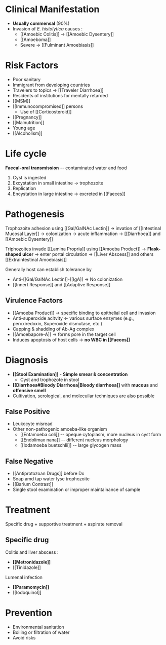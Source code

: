 # Clinical Manifestation
- **Usually commensal** (90%)
- Invasion of *E. histolytica* causes :
	- [[Amoebic Colitis]] -> [[Amoebic Dysentery]]
	- [[Amoeboma]]
	- Severe -> [[Fulminant Amoebiasis]]

# Risk Factors
- Poor sanitary
- Immigrant from developing countries
- Travelers to topics -> [[Traveler Diarrhoea]]
- Residents of institutions for mentally retarded
- [[MSM]]
- [[Immunocompromised]] persons
	- Use of [[Corticosteroid]]
- [[Pregnancy]]
- [[Malnutrition]]
- Young age
- [[Alcoholism]]

# Life cycle
**Faecal-oral transmission** -- contaminated water and food 
1. Cyst is ingested 
2. Excystation in small intestine -> trophozoite
3. Replication
4. Encystation in large intestine -> excreted in [[Faeces]]

# Pathogenesis
Trophozoite adhesion using [[Gal/GalNAc Lectin]] -> invation of [[Intestinal Mucosal Layer]] -> colonization -> acute inflammation -> [[Diarrhoea]] and [[Amoebic Dysentery]]

Triphozoites invade [[Lamina Propria]] using [[Amoeba Product]] -> **Flask-shaped ulcer** -> enter portal circulation -> [[Liver Abscess]] and others [[Extraintestinal Amoebiasis]] 

Generally host can establish tolerance by
- Anti-[[Gal/GalNAc Lectin]]-[[IgA]] -> No colonization
- [[Innert Response]] and [[Adaptive Response]]

## Virulence Factors
- [[Amoeba Product]] -> specific binding to epithelial cell and invasion
- Anti-superoxide acitvity <- various surface enzymes (e.g., peroxiredoxin, Superoxide dismutase, etc.)
- Capping & shadding of Ab-Ag complex
- [[Amoebapore-A]] -> forms pore in the target cell
- Induces apoptosis of host cells -> **no WBC in [[Faeces]]**

# Diagnosis
- **[[Stool Examination]]** - **Simple smear & concentration**
	- Cyst and trophozote in stool
- **[[Diarrhoea#Bloody Diarrhoea|Bloody diarrhoea]]** with **mucous** and **offensive smell**
- Cultivation, serological, and molecuilar techniques are also possible

## False Positive
- Leukocyte misread
- Other non-pathogenic amoeba-like organism
	- [[Entamoeba coli]] -- opeque cytoplasm, more nucleus in cyst form
	- [[Endolimax nana]] -- different nucleus morphology
	- [[Iodamoeba buetschlii]] -- large glycogen mass

## False Negative
- [[Antiprotozoan Drugs]] before Dx
- Soap amd tap water lyse trophozoite
- [[Barium Contrast]]
- Single stool examination or improper maintainance of sample

# Treatment
Specific drug + supportive treatment + aspirate removal

## Specific drug
Colitis and liver abscess :
- **[[Metronidazole]]**
- [[Tinidazole]]

Lumenal infection
- **[[Paramomycin]]**
- [[Iodoquinol]]

# Prevention
- Environmental sanitation
- Boiling or filtration of water
- Avoid risks